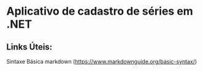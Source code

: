 # Aplicativo de cadastro de séries em .NET

## Links Úteis: 
Sintaxe Básica markdown (https://www.markdownguide.org/basic-syntax/)

